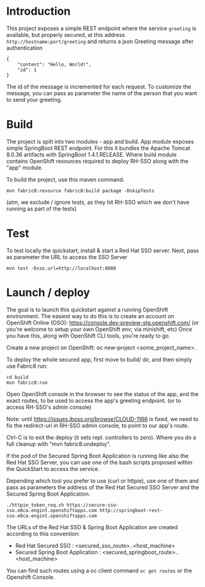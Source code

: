 # Introduction

This project exposes a simple REST endpoint where the service `greeting` is available, but properly secured, at this address `http://hostname:port/greeting` and returns a json Greeting message after authentication

```
{
    "content": "Hello, World!",
    "id": 1
}

```

The id of the message is incremented for each request. To customize the message, you can pass as parameter the name of the person that you want to send your greeting.

# Build

The project is spilt into two modules - app and build.
App module exposes simple SpringBoot REST endpoint. For this it bundles the Apache Tomcat 8.0.36 artifacts with SpringBoot 1.4.1.RELEASE.
Where build module contains OpenShift resources required to deploy RH-SSO along with the "app" module.

To build the project, use this maven command.

```
mvn fabric8:resource fabric8:build package -DskipTests
```
(atm, we exclude / ignore tests, as they hit RH-SSO which we don't have running as part of the tests)

# Test

To test locally the quickstart, install & start a Red Hat SSO server. Next, pass as parameter the URL to access the SSO Server 

```
mvn test -Dsso.url=http://localhost:8080
```

# Launch / deploy

The goal is to launch this quickstart against a running OpenShift environment.
The easiest way to do this is to create an account on OpenShift Online (OSO): https://console.dev-preview-stg.openshift.com/
(or you're welcome to setup your own OpenShift env; via minishift, etc)
Once you have this, along with OpenShift CLI tools, you're ready to go.

Create a new project on OpenShift: oc new-project <some_project_name>.

To deploy the whole secured app, first move to build/ dir, and then simply use Fabric8 run:

```
cd build
mvn fabric8:run
```

Open OpenShift console in the browser to see the status of the app,
and the exact routes, to be used to access the app's greeting endpoint.
(or to access RH-SSO's admin console)

Note: until https://issues.jboss.org/browse/CLOUD-1166 is fixed,
we need to fix the redirect-uri in RH-SSO admin console, to point to our app's route.

Ctrl-C is to exit the deploy (it sets repl. controllers to zero).
Where you do a full cleanup with "mvn fabric8:undeploy".


If the pod of the Secured Spring Boot Application is running like also the Red Hat SSO Server, you 
can use one of the bash scripts proposed within the QuickStart to access the service.

Depending which tool you prefer to use (curl or httpie), use one of them and pass as parameters
the address of the Red Hat Secured SSO Server and the Secured Spring Boot Application. 

```
./httpie_token_req.sh https://secure-sso-sso.e8ca.engint.openshiftapps.com http://springboot-rest-sso.e8ca.engint.openshiftapps.com
```

The URLs of the Red Hat SSO & Spring Boot Application are created according to this convention:

* Red Hat Secured SSO : <secured_sso_route>.<namespace>.<host_machine>
* Secured Spring Boot Application : <secured_springboot_route>.<namespace>.<host_machine>

You can find such routes using a oc client command `oc get routes` or the Openshift Console.